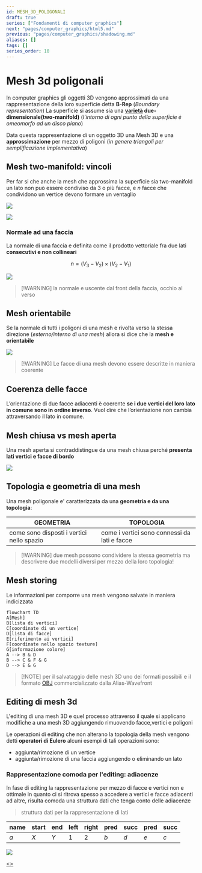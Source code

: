```yaml
---
id: MESH_3D_POLIGONALI
draft: true
series: ["Fondamenti di computer graphics"]
next: "pages/computer_graphics/html5.md"
previous: "pages/computer_graphics/shadowing.md"
aliases: []
tags: []
series_order: 10
---
```


# Mesh 3d poligonali

In computer graphics gli oggetti 3D vengono approssimati da una rappresentazione della loro superficie detta **B-Rep** (*Boundary representation*)
La superficie si assume sia una **[varietà](https://it.wikipedia.org/wiki/Variet%C3%A0_(geometria)) due-dimensionale(two-manifold)** (*l’intorno di ogni punto della superficie è omeomorfo ad un disco piano*)

Data questa rappresentazione di un oggetto 3D una Mesh 3D e una **approssimazione** per mezzo di poligoni (*in genere triangoli per semplificazione implementativa*)

## Mesh two-manifold: vincoli

Per far si che anche la mesh che approssima la superficie sia two-manifold un lato non può essere condiviso da 3 o più facce, e $n$ facce che condividono un vertice devono formare un ventaglio

![](assets/computer_graphics/Pasted%20image%2020250102185820.png)

![](assets/computer_graphics/Pasted%20image%2020250102185829.png)

### Normale ad una faccia

La normale di una faccia e definita come il prodotto vettoriale fra due lati **consecutivi e non collineari**

$$
n= (V_3 - V_2)\times(V_2 - V_1)
$$

![](assets/computer_graphics/Pasted%20image%2020250102190013.png)

>[!WARNING] la normale e uscente dal front della faccia, occhio al verso

## Mesh orientabile

Se la normale di tutti i poligoni di una mesh e rivolta verso la stessa direzione (*esterno/interno di una mesh*) allora si dice che la **mesh e orientabile**

![](assets/computer_graphics/Pasted%20image%2020250102190226.png)

>[!WARNING] Le facce di una mesh devono essere descritte in maniera coerente

## Coerenza delle facce

L’orientazione di due facce adiacenti è coerente **se i due vertici del loro lato in comune sono in ordine inverso**. Vuol dire che l’orientazione non cambia attraversando il lato in comune.

## Mesh chiusa vs mesh aperta

Una mesh aperta si contraddistingue da una mesh chiusa perché **presenta lati vertici e facce di bordo**

![](assets/computer_graphics/Pasted%20image%2020250102191003.png)

## Topologia e geometria di una mesh

Una mesh poligonale e' caratterizzata da una **geometria e da una topologia**:

| GEOMETRIA                                     | TOPOLOGIA                                    |
| --------------------------------------------- | -------------------------------------------- |
| come sono disposti i vertici nello spazio<br> | come i vertici sono connessi da lati e facce |

>[!WARNING] due mesh possono condividere la stessa geometria ma descrivere due modelli diversi per mezzo della loro topologia!

## Mesh storing

Le informazioni per comporre una mesh vengono salvate in maniera indicizzata

```mermaid
flowchart TD
A[Mesh]
B[lista di vertici]
C[coordinate di un vertice]
D[lista di facce]
E[riferimento ai vertici]
F[coordinate nello spazio texture]
G[informazione colore]
A --> B & D
B --> C & F & G
D --> E & G
```

>[!NOTE] per il salvataggio delle mesh 3D uno dei formati possibili e il formato [OBJ](https://en.wikipedia.org/wiki/Wavefront_.obj_file) commercializzato dalla Alias-Wavefront

## Editing di mesh 3d

L'editing di una mesh 3D e quel processo attraverso il quale si applicano modifiche a una mesh 3D aggiungendo rimuovendo facce,vertici e poligoni

Le operazioni di editing che non alterano la topologia della mesh vengono detti **operatori di Eulero** alcuni esempi di tali operazioni sono:

- aggiunta/rimozione di un vertice
- aggiunta/rimozione di una faccia aggiungendo o eliminando un lato

### Rappresentazione comoda per l'editing: adiacenze

In fase di editing la rappresentazione per mezzo di facce e vertici non e ottimale in quanto ci si ritrova spesso a accedere a vertici e facce adiacenti ad altre, risulta comoda una struttura dati che tenga conto delle adiacenze

> struttura dati per la rappresentazione di lati

| name | start | end | left | right | pred | succ | pred | succ |
| ---- | ----- | --- | ---- | ----- | ---- | ---- | ---- | ---- |
| $a$  | $X$   | $Y$ | 1    | 2     | $b$  | $d$  | $e$  | $c$  |

![](assets/computer_graphics/Pasted%20image%2020250102194324.png)

[<](pages/computer_graphics/shadowing.md)[>](pages/computer_graphics/html5.md)

